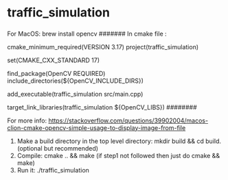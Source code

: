 # traffic_simulation

#####
For MacOS: 
brew install opencv
#######
In cmake file : 

cmake_minimum_required(VERSION 3.17)
project(traffic_simulation)

set(CMAKE_CXX_STANDARD 17)

find_package(OpenCV REQUIRED)
include_directories(${OpenCV_INCLUDE_DIRS})

add_executable(traffic_simulation src/main.cpp)

target_link_libraries(traffic_simulation ${OpenCV_LIBS})
########

For more info: https://stackoverflow.com/questions/39902004/macos-clion-cmake-opencv-simple-usage-to-display-image-from-file

1. Make a build directory in the top level directory: mkdir build && cd build. (optional but recommended)
2. Compile: cmake .. && make (if step1 not followed then just do cmake && make)
3. Run it: ./traffic_simulation
